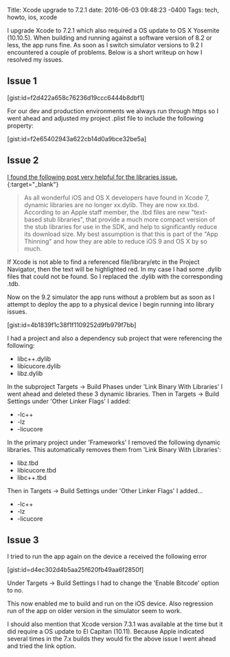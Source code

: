Title: Xcode upgrade to 7.2.1
date: 2016-06-03 09:48:23 -0400
Tags: tech, howto, ios, xcode

I upgrade Xcode to 7.2.1 which also required a OS update to OS X Yosemite (10.10.5).  When building and running against a software version of 8.2 or less, the app runs fine.  As soon as I switch simulator versions to 9.2 I encountered a couple of problems.  Below is a short writeup on how I resolved my issues.

<!-- PELICAN_END_SUMMARY -->

## Issue 1

[gist:id=f2d422a658c76236d19ccc6444b8dbf1]

For our dev and production environments we always run through https so I went ahead and adjusted my project .plist file to include the following property:

[gist:id=f2e65402943a622cb14d0a9bce32be5a]

## Issue 2

[I found the following post very helpful for the libraries issue.](https://forums.developer.apple.com/message/8609#8609){:target="_blank"}

> As all wonderful iOS and OS X developers have found in Xcode 7, dynamic libraries are no longer xx.dylib. They are now xx.tbd. According to an Apple staff member, the .tbd files are new "text-based stub libraries", that provide a much more compact version of the stub libraries for use in the SDK, and help to significantly reduce its download size. My best assumption is that this is part of the "App Thinning" and how they are able to reduce iOS 9 and OS X by so much.

If Xcode is not able to find a referenced file/library/etc in the Project Navigator, then the text will be highlighted red.  In my case I had some .dylib files that could not be found.  So I replaced the .dylib with the corresponding .tdb.

Now on the 9.2 simulator the app runs without a problem but as soon as I attempt to deploy the app to a physical device I begin running into library issues.

[gist:id=4b1839f1c38f1f1109252d9fb979f7bb]

I had a project and also a dependency sub project that were referencing the following:

* libc++.dylib
* libicucore.dylib
* libz.dylib

In the subproject Targets -> Build Phases under 'Link Binary With Libraries' I went ahead and deleted these 3 dynamic libraries.
Then in Targets -> Build Settings under 'Other Linker Flags' I added:

* -lc++
* -lz
* -licucore

In the primary project under 'Frameworks' I removed the following dynamic libraries.  This automatically removes them from 'Link Binary With Libraries':

* libz.tbd
* libicucore.tbd
* libc++.tbd

Then in Targets -> Build Settings under 'Other Linker Flags' I added...

* -lc++
* -lz
* -licucore

## Issue 3
I tried to run the app again on the device a received the following error

[gist:id=d4ec302d4b5aa25f620fb49aa6f2850f]

Under Targets -> Build Settings I had to change the 'Enable Bitcode' option to no.

This now enabled me to build and run on the iOS device.  Also regression run of the app on older version in the simulator seem to work.

I should also mention that Xcode version 7.3.1 was available at the time but it did require a OS update to El Capitan (10.11).  Because Apple indicated several times in the 7.x builds they would fix the above issue I went ahead and tried the link option.